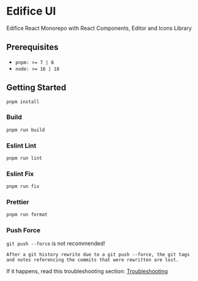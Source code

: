 # Edifice UI

Edifice React Monorepo with React Components, Editor and Icons Library

## Prerequisites

- `pnpm: >= 7 | 8`
- `node: >= 16 | 18`

## Getting Started

```bash
pnpm install
```

### Build

```bash
pnpm run build
```

### Eslint Lint

```bash
pnpm run lint
```

### Eslint Fix

```bash
pnpm run fix
```

### Prettier

```bash
pnpm run format
```

### Push Force

`git push --force` is not recommended!

```
After a git history rewrite due to a git push --force, the git tags and notes referencing the commits that were rewritten are lost.
```

If it happens, read this troubleshooting section: [Troubleshooting](https://semantic-release.gitbook.io/semantic-release/support/troubleshooting#release-not-found-release-branch-after-git-push-force)
